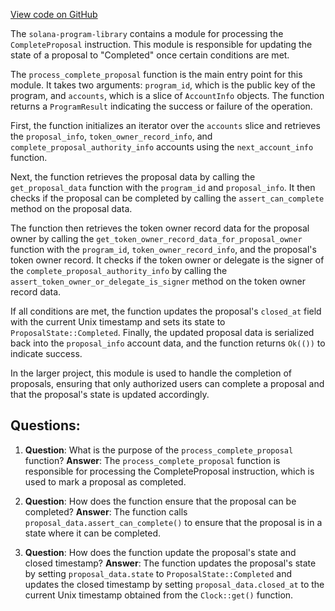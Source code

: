 [View code on GitHub](https://github.com/solana-labs/solana-program-library/governance/program/src/processor/process_complete_proposal.rs)

The `solana-program-library` contains a module for processing the `CompleteProposal` instruction. This module is responsible for updating the state of a proposal to "Completed" once certain conditions are met.

The `process_complete_proposal` function is the main entry point for this module. It takes two arguments: `program_id`, which is the public key of the program, and `accounts`, which is a slice of `AccountInfo` objects. The function returns a `ProgramResult` indicating the success or failure of the operation.

First, the function initializes an iterator over the `accounts` slice and retrieves the `proposal_info`, `token_owner_record_info`, and `complete_proposal_authority_info` accounts using the `next_account_info` function.

Next, the function retrieves the proposal data by calling the `get_proposal_data` function with the `program_id` and `proposal_info`. It then checks if the proposal can be completed by calling the `assert_can_complete` method on the proposal data.

The function then retrieves the token owner record data for the proposal owner by calling the `get_token_owner_record_data_for_proposal_owner` function with the `program_id`, `token_owner_record_info`, and the proposal's token owner record. It checks if the token owner or delegate is the signer of the `complete_proposal_authority_info` by calling the `assert_token_owner_or_delegate_is_signer` method on the token owner record data.

If all conditions are met, the function updates the proposal's `closed_at` field with the current Unix timestamp and sets its state to `ProposalState::Completed`. Finally, the updated proposal data is serialized back into the `proposal_info` account data, and the function returns `Ok(())` to indicate success.

In the larger project, this module is used to handle the completion of proposals, ensuring that only authorized users can complete a proposal and that the proposal's state is updated accordingly.
## Questions: 
 1. **Question**: What is the purpose of the `process_complete_proposal` function?
   **Answer**: The `process_complete_proposal` function is responsible for processing the CompleteProposal instruction, which is used to mark a proposal as completed.

2. **Question**: How does the function ensure that the proposal can be completed?
   **Answer**: The function calls `proposal_data.assert_can_complete()` to ensure that the proposal is in a state where it can be completed.

3. **Question**: How does the function update the proposal's state and closed timestamp?
   **Answer**: The function updates the proposal's state by setting `proposal_data.state` to `ProposalState::Completed` and updates the closed timestamp by setting `proposal_data.closed_at` to the current Unix timestamp obtained from the `Clock::get()` function.